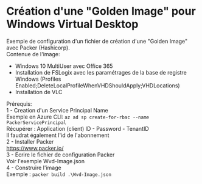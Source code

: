 # Création d'une "Golden Image" pour Windows Virtual Desktop
Exemple de configuration d'un fichier de création d'une "Golden Image" avec Packer (Hashicorp).<br/>
Contenue de l'image:<br/>
- Windows 10 MultiUser avec Office 365
- Installation de FSLogix avec les paramétrages de la base de registre Windows (Profiles Enabled;DeleteLocalProfileWhenVHDShouldApply;VHDLocations)
- Installation de VLC

Prérequis: <br/>
1 - Creation d'un Service Principal Name<br/>
Exemple en Azure CLI: ``az ad sp create-for-rbac --name PackerServicePrincipal``<br/>
Récupérer : Application (client) ID - Password - TenantID<br/>
Il faudrat également l'id de l'abonnement<br/>
2 - Installer Packer<br/>
https://www.packer.io/<br/>
3 - Ecrire le fichier de configuration Packer <br/>
Voir l'exemple Wvd-Image.json<br/>
4 - Construire l'image <br/>
Exemple : ``packer build .\Wvd-Image.json``




